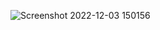 ![Screenshot 2022-12-03 150156](https://user-images.githubusercontent.com/101416092/210229607-1ecba648-d5c5-4e24-acff-86744b90f7eb.png)
